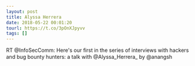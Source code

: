 ```yaml
---
layout: post
title: Alyssa Herrera
date: 2018-05-22 00:01:20
tourl: https://t.co/3pOnXJpyvv
tags: []
---
```

RT @InfoSecComm: Here's our first in the series of interviews with hackers and bug bounty hunters: a talk with @Alyssa_Herrera_
by @anangsh
